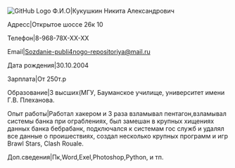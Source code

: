 
![GitHub Logo](https://sun9-21.userapi.com/impg/c858432/v858432968/173035/1ATO0h3-e1U.jpg?size=810x1080&quality=96&sign=849ac3976979e64f7716f677c4059b84&type=album)
Ф.И.O|Кукушкин Никита Александрович

Адресс|Открытое шоссе 26к 10

Телефон|8-968-78Х-ХХ-ХХ

Email|Sozdanie-publi4nogo-repositoriya@mail.ru

Дата рождения|30.10.2004

Зарплата|От 250т.р

Образование|3 высших(МГУ, Бауманское училище, университет имени Г.В. Плеханова.

Опыт работы|Работал хакером и 3 раза взламывал пентагон,взламывал системы банка при ограблениях, был замешан в крупных хищениях данных банка бебрабанк, подключался к системам гос служб и удалял все данные о проишествиях, создал несколько крупных программ и игр Brawl Stars, Clash Rouale.

Доп.сведения|Пк,Word,Exel,Photoshop,Python, и тп.